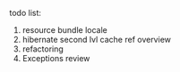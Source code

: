 todo list:
1) resource bundle locale
3) hibernate second lvl cache ref overview
5) refactoring
7) Exceptions review